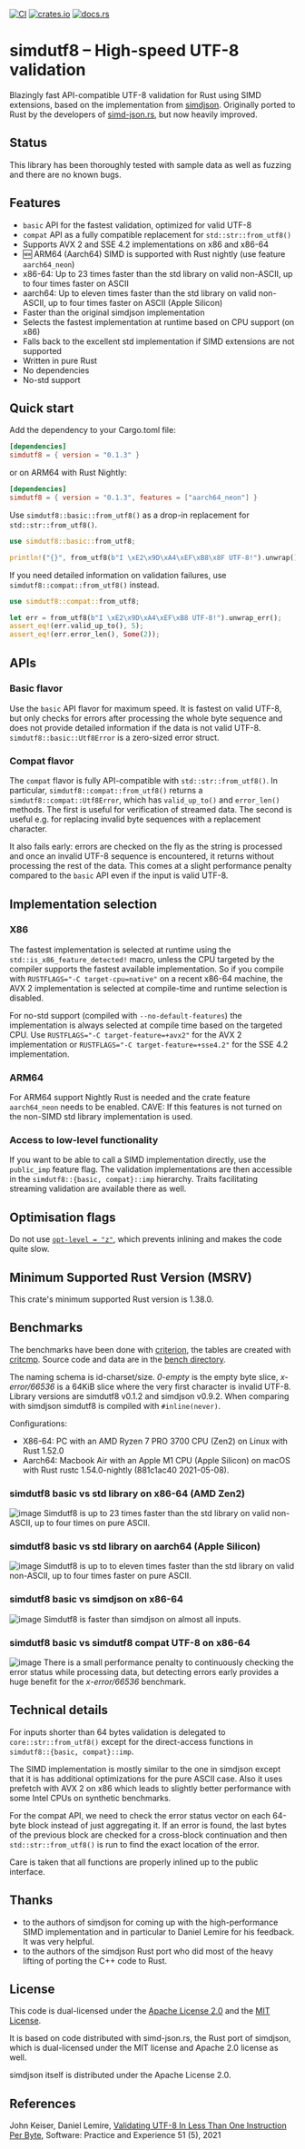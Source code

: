 [![CI](https://github.com/rusticstuff/simdutf8/actions/workflows/ci.yml/badge.svg)](https://github.com/rusticstuff/simdutf8/actions/workflows/ci.yml)
[![crates.io](https://img.shields.io/crates/v/simdutf8.svg)](https://crates.io/crates/simdutf8)
[![docs.rs](https://docs.rs/simdutf8/badge.svg)](https://docs.rs/simdutf8)

# simdutf8 – High-speed UTF-8 validation

Blazingly fast API-compatible UTF-8 validation for Rust using SIMD extensions, based on the implementation from
[simdjson](https://github.com/simdjson/simdjson). Originally ported to Rust by the developers of [simd-json.rs](https://simd-json.rs), but now heavily improved.

## Status
This library has been thoroughly tested with sample data as well as fuzzing and there are no known bugs.

## Features
* `basic` API for the fastest validation, optimized for valid UTF-8
* `compat` API as a fully compatible replacement for `std::str::from_utf8()`
* Supports AVX 2 and SSE 4.2 implementations on x86 and x86-64
* 🆕 ARM64 (Aarch64) SIMD is supported with Rust nightly (use feature `aarch64_neon`)
* x86-64: Up to 23 times faster than the std library on valid non-ASCII, up to four times faster on ASCII
* aarch64: Up to eleven times faster than the std library on valid non-ASCII, up to four times faster on ASCII (Apple Silicon)
* Faster than the original simdjson implementation
* Selects the fastest implementation at runtime based on CPU support (on x86)
* Falls back to the excellent std implementation if SIMD extensions are not supported
* Written in pure Rust
* No dependencies
* No-std support

## Quick start
Add the dependency to your Cargo.toml file:
```toml
[dependencies]
simdutf8 = { version = "0.1.3" }
```
or on ARM64 with Rust Nightly:
```toml
[dependencies]
simdutf8 = { version = "0.1.3", features = ["aarch64_neon"] }
```

Use `simdutf8::basic::from_utf8()` as a drop-in replacement for `std::str::from_utf8()`.

```rust
use simdutf8::basic::from_utf8;

println!("{}", from_utf8(b"I \xE2\x9D\xA4\xEF\xB8\x8F UTF-8!").unwrap());
```

If you need detailed information on validation failures, use `simdutf8::compat::from_utf8()`
instead.

```rust
use simdutf8::compat::from_utf8;

let err = from_utf8(b"I \xE2\x9D\xA4\xEF\xB8 UTF-8!").unwrap_err();
assert_eq!(err.valid_up_to(), 5);
assert_eq!(err.error_len(), Some(2));
```

## APIs

### Basic flavor
Use the `basic` API flavor for maximum speed. It is fastest on valid UTF-8, but only checks
for errors after processing the whole byte sequence and does not provide detailed information if the data
is not valid UTF-8. `simdutf8::basic::Utf8Error` is a zero-sized error struct.

### Compat flavor
The `compat` flavor is fully API-compatible with `std::str::from_utf8()`. In particular, `simdutf8::compat::from_utf8()`
returns a `simdutf8::compat::Utf8Error`, which has `valid_up_to()` and `error_len()` methods. The first is useful for
verification of streamed data. The second is useful e.g. for replacing invalid byte sequences with a replacement character.

It also fails early: errors are checked on the fly as the string is processed and once
an invalid UTF-8 sequence is encountered, it returns without processing the rest of the data.
This comes at a slight performance penalty compared to the `basic` API even if the input is valid UTF-8.

## Implementation selection

### X86
The fastest implementation is selected at runtime using the `std::is_x86_feature_detected!` macro, unless the CPU
targeted by the compiler supports the fastest available implementation.
So if you compile with `RUSTFLAGS="-C target-cpu=native"` on a recent x86-64 machine, the AVX 2 implementation is selected at
compile-time and runtime selection is disabled.

For no-std support (compiled with `--no-default-features`) the implementation is always selected at compile time based on
the targeted CPU. Use `RUSTFLAGS="-C target-feature=+avx2"` for the AVX 2 implementation or `RUSTFLAGS="-C target-feature=+sse4.2"`
for the SSE 4.2 implementation.

### ARM64
For ARM64 support Nightly Rust is needed and the crate feature `aarch64_neon` needs to be enabled. CAVE: If this features is
not turned on the non-SIMD std library implementation is used.

### Access to low-level functionality

If you want to be able to call a SIMD implementation directly, use the `public_imp` feature flag. The validation implementations are then accessible in the `simdutf8::{basic, compat}::imp` hierarchy. Traits
facilitating streaming validation are available there as well.

## Optimisation flags
Do not use [`opt-level = "z"`](https://doc.rust-lang.org/cargo/reference/profiles.html), which prevents inlining and makes
the code quite slow.

## Minimum Supported Rust Version (MSRV)
This crate's minimum supported Rust version is 1.38.0.

## Benchmarks
The benchmarks have been done with [criterion](https://bheisler.github.io/criterion.rs/book/index.html), the tables
are created with [critcmp](https://github.com/BurntSushi/critcmp). Source code and data are in the
[bench directory](https://github.com/rusticstuff/simdutf8/tree/main/bench).

The naming schema is id-charset/size. _0-empty_ is the empty byte slice, _x-error/66536_ is a 64KiB slice where the very
first character is invalid UTF-8. Library versions are simdutf8 v0.1.2 and simdjson v0.9.2. When comparing
with simdjson simdutf8 is compiled with `#inline(never)`.

Configurations:
* X86-64: PC with an AMD Ryzen 7 PRO 3700 CPU (Zen2) on Linux with Rust 1.52.0
* Aarch64: Macbook Air with an Apple M1 CPU (Apple Silicon) on macOS with Rust rustc 1.54.0-nightly (881c1ac40 2021-05-08).

### simdutf8 basic vs std library on x86-64 (AMD Zen2)
![image](https://user-images.githubusercontent.com/3736990/117568104-1c00f900-b0bf-11eb-938f-4c253d192480.png)
Simdutf8 is up to 23 times faster than the std library on valid non-ASCII, up to four times on pure ASCII.

### simdutf8 basic vs std library on aarch64 (Apple Silicon)
![image](https://user-images.githubusercontent.com/3736990/117568160-42bf2f80-b0bf-11eb-86a4-9aeee4cee87d.png)
Simdutf8 is up to to eleven times faster than the std library on valid non-ASCII, up to four times faster on
pure ASCII.

### simdutf8 basic vs simdjson on x86-64
![image](https://user-images.githubusercontent.com/3736990/117568231-80bc5380-b0bf-11eb-8e90-1dcc6d966ebd.png)
Simdutf8 is faster than simdjson on almost all inputs.

### simdutf8 basic vs simdutf8 compat UTF-8 on x86-64
![image](https://user-images.githubusercontent.com/3736990/117568270-af3a2e80-b0bf-11eb-8ec4-e5a0a4ad7210.png)
There is a small performance penalty to continuously checking the error status while processing data, but detecting
errors early provides a huge benefit for the _x-error/66536_ benchmark.

## Technical details
For inputs shorter than 64 bytes validation is delegated to `core::str::from_utf8()` except for the direct-access
functions in `simdutf8::{basic, compat}::imp`.

The SIMD implementation is mostly similar to the one in simdjson except that it is has additional optimizations
for the pure ASCII case. Also it uses prefetch with AVX 2 on x86 which leads to slightly better performance with
some Intel CPUs on synthetic benchmarks.

For the compat API, we need to check the error status vector on each 64-byte block instead of just aggregating it. If an
error is found, the last bytes of the previous block are checked for a cross-block continuation and then
`std::str::from_utf8()` is run to find the exact location of the error.

Care is taken that all functions are properly inlined up to the public interface.

## Thanks
* to the authors of simdjson for coming up with the high-performance SIMD implementation and in particular to Daniel Lemire
  for his feedback. It was very helpful.
* to the authors of the simdjson Rust port who did most of the heavy lifting of porting the C++ code to Rust.


## License
This code is dual-licensed under the [Apache License 2.0](https://www.apache.org/licenses/LICENSE-2.0.html) and the [MIT License](https://opensource.org/licenses/MIT).

It is based on code distributed with simd-json.rs, the Rust port of simdjson, which is dual-licensed under
the MIT license and Apache 2.0 license as well.

simdjson itself is distributed under the Apache License 2.0.

## References
John Keiser, Daniel Lemire, [Validating UTF-8 In Less Than One Instruction Per Byte](https://arxiv.org/abs/2010.03090), Software: Practice and Experience 51 (5), 2021

